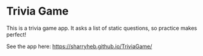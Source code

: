 # Trivia Game
This is a trivia game app. It asks a list of static questions, so practice makes perfect!

See the app here: https://sharryheb.github.io/TriviaGame/
